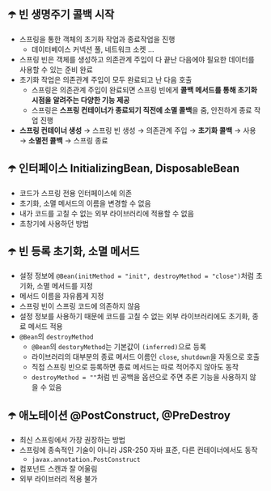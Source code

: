 ## ☂️ 빈 생명주기 콜백 시작

- 스프링을 통한 객체의 초기화 작업과 종료작업을 진행
  - 데이터베이스 커넥션 풀, 네트워크 소켓 ...
- 스프링 빈은 객체를 생성하고 의존관계 주입이 다 끝난 다음에야 필요한 데이터를 사용할 수 있는 준비 완료
- 초기화 작업은 의존관계 주입이 모두 완료되고 난 다음 호출
  - 스프링은 의존관계 주입이 완료되면 스프링 빈에게 **콜백 메서드를 통해 초기화 시점을 알려주는 다양한 기능 제공**
  - 스프링은 **스프링 컨테이너가 종료되기 직전에 소멸 콜백**을 줌, 안전하게 종료 작업 진행
- **스프링 컨테이너 생성** → 스프링 빈 생성 → 의존관계 주입 → **초기화 콜백**
  → 사용 → **소멸전 콜백** → 스프링 종료

## ☂️ 인터페이스 InitializingBean, DisposableBean

- 코드가 스프링 전용 인터페이스에 의존
- 초기화, 소멸 메서드의 이름을 변경할 수 없음
- 내가 코드를 고칠 수 없는 외부 라이브러리에 적용할 수 없음
- 초창기에 사용하던 방법

## ☂️ 빈 등록 초기화, 소멸 메서드

- 설정 정보에 `@Bean(initMethod = "init", destroyMethod = "close")`처럼 초기화, 소멸 메서드를 지정
- 메서드 이름을 자유롭게 지정
- 스프링 빈이 스프링 코드에 의존하지 않음
- 설정 정보를 사용하기 때문에 코드를 고칠 수 없는 외부 라이브러리에도 초기화, 종료 메서드 적용
- `@Bean`의 `destroyMethod`
  - `@Bean`의 `destoryMethod`는 기본값이 `(inferred)`으로 등록
  - 라이브러리의 대부분의 종료 메서드 이름인 `close`, `shutdown`을 자동으로 호출
  - 직접 스프링 빈으로 등록하면 종료 메서드는 따로 적어주지 않아도 동작
  - `destroyMethod = ""`처럼 빈 공백을 옵션으로 주면 추론 기능을 사용하지 않을 수 있음

## ☂️ 애노테이션 @PostConstruct, @PreDestroy

- 최신 스프링에서 가장 권장하는 방법
- 스프링에 종속적인 기술이 아니라 JSR-250 자바 표준, 다른 컨테이너에서도 동작
  - `javax.annotation.PostConstruct`
- 컴포넌트 스캔과 잘 어울림
- 외부 라이브러리 적용 불가
